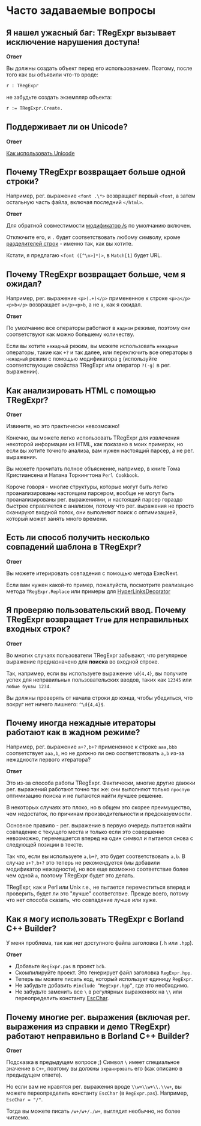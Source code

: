 # Часто задаваемые вопросы

## Я нашел ужасный баг: TRegExpr вызывает исключение нарушения доступа!

**Ответ**

Вы должны создать объект перед его использованием. 
Поэтому, после того как вы объявили что-то вроде:

``` pascal
r : TRegExpr
```

не забудьте создать экземпляр объекта:

``` pascal
r := TRegExpr.Create. 
```

## Поддерживает ли он Unicode?

**Ответ**

[Как использовать Unicode](tregexpr.md#unicode)

## Почему TRegExpr возвращает больше одной строки?

Например, рег. выражение `<font .\*>` возвращает первый `<font`, а затем остальную часть 
файла, включая последний `</html>`.

**Ответ**

Для обратной совместимости [модификатор /s](regular_expressions.md#s) по умолчанию включен.

Отключите его, и `.` будет соответствовать любому символу, кроме 
[разделителей строк](regular_expressions.md#lineseparators) - именно так, как вы хотите.

Кстати, я предлагаю `<font ([^\n>]*)>`, в `Match[1]` будет URL.

## Почему TRegExpr возвращает больше, чем я ожидал?

Например, рег. выражение `<p>(.+)</p>` примененное к строке `<p>a</p><p>b</p>` 
возвращает `a</p><p>b`, а не `a`, как я ожидал.

**Ответ**

По умолчанию все операторы работают в `жадном` режиме, поэтому они соответствуют как 
можно большему количеству.

Если вы хотите `нежадный` режим, вы можете использовать `нежадные` операторы, такие 
как `+?` и так далее, или переключить все операторы в `нежадный` режим с помощью модификатора `g` (используйте соответствующие свойства TRegExpr или оператор `?(-g)` в рег. выражении).

## Как анализировать HTML с помощью TRegExpr?

**Ответ**

Извините, но это практически невозможно!

Конечно, вы можете легко использовать TRegExpr для извлечения некоторой информации из 
HTML, как показано в моих примерах, но если вы хотите точного анализа, вам нужен 
настоящий парсер, а не рег. выражения.

Вы можете прочитать полное объяснение, например, в книге Тома Кристиансена и Натана 
Торкингтона `Perl Cookbook`.

Короче говоря - многие структуры, которые могут быть легко проанализированы настоящим 
парсером, вообще не могут быть проанализированы рег. выражениями, и настоящий парсер 
гораздо быстрее справляется с анализом, потому что рег. выражения не просто сканируют 
входной поток, они выполняют поиск с оптимизацией, который может занять много времени.

## Есть ли способ получить несколько совпадений шаблона в TRegExpr?

**Ответ**

Вы можете итерировать совпадения с помощью метода ExecNext.

Если вам нужен какой-то пример, пожалуйста, посмотрите реализацию метода 
`TRegExpr.Replace` или примеры для [HyperLinksDecorator](demos.md)

## Я проверяю пользовательский ввод. Почему TRegExpr возвращает `True` для неправильных входных строк?

**Ответ**

Во многих случаях пользователи TRegExpr забывают, что регулярное выражение предназначено 
для **поиска** во входной строке.

Так, например, если вы используете выражение `\d{4,4}`, вы получите успех для неправильных 
пользовательских вводов, таких как `12345` или `любые буквы 1234`.

Вы должны проверять от начала строки до конца, чтобы убедиться, что вокруг нет ничего 
лишнего: `^\d{4,4}$`.

## Почему иногда нежадные итераторы работают как в жадном режиме?

Например, рег. выражение `a+?,b+?` примененное к строке `aaa,bbb` соответствует 
`aaa,b`, но не должно ли оно соответствовать `a,b` из-за нежадности первого итератора?

**Ответ**

Это из-за способа работы TRegExpr. Фактически, многие другие движки рег. выражений 
работают точно так же: они выполняют только `простую` оптимизацию поиска и не пытаются 
найти лучшее решение.

В некоторых случаях это плохо, но в общем это скорее преимущество, чем недостаток, по 
причинам производительности и предсказуемости.

Основное правило - рег. выражение в первую очередь пытается найти совпадение с текущего 
места и только если это совершенно невозможно, перемещается вперед на один символ и 
пытается снова с следующей позиции в тексте.

Так что, если вы используете `a,b+?`, это будет соответствовать `a,b`. В случае `a+?,b+?` 
это теперь не рекомендуется (мы добавили модификатор нежадности), но все еще возможно 
соответствие более чем одной `a`, поэтому TRegExpr будет это делать.

TRegExpr, как и Perl или Unix r.e., не пытается переместиться вперед и проверить, будет 
ли это "лучше" соответствие. Прежде всего, потому что нет способа сказать, что 
совпадение лучше или хуже.

## Как я могу использовать TRegExpr с Borland C++ Builder?

У меня проблема, так как нет доступного файла заголовка (`.h` или `.hpp`).

**Ответ**

- Добавьте `RegExpr.pas` в проект `bcb`.
- Скомпилируйте проект. Это генерирует файл заголовка `RegExpr.hpp`.
- Теперь вы можете писать код, который использует единицу `RegExpr`.
- Не забудьте добавить `#include “RegExpr.hpp”`, где это необходимо.
- Не забудьте заменить все `\` в регулярных выражениях на `\\` или переопределить константу [EscChar](tregexpr.md#escchar).

## Почему многие рег. выражения (включая рег. выражения из справки и демо TRegExpr) работают неправильно в Borland C++ Builder?

**Ответ**

Подсказка в предыдущем вопросе ;) Символ `\` имеет специальное значение в `C++`, поэтому 
вы должны `экранировать` его (как описано в предыдущем ответе). 

Но если вам не нравятся рег. выражения вроде `\\w+\\w+\\.\\w+`, вы можете переопределить 
константу `EscChar` (в `RegExpr.pas`). Например, `EscChar = "/"`. 

Тогда вы можете писать `/w+/w+/./w+`, выглядит необычно, но более читаемо.

